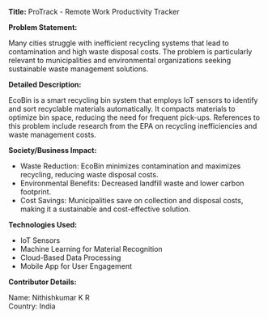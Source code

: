 **Title:** ProTrack - Remote Work Productivity Tracker

**Problem Statement:**

Many cities struggle with inefficient recycling systems that lead to contamination and high waste disposal costs. The problem is particularly relevant to municipalities and environmental organizations seeking sustainable waste management solutions.

**Detailed Description:**

EcoBin is a smart recycling bin system that employs IoT sensors to identify and sort recyclable materials automatically. It compacts materials to optimize bin space, reducing the need for frequent pick-ups. References to this problem include research from the EPA on recycling inefficiencies and waste management costs.

**Society/Business Impact:**

- Waste Reduction: EcoBin minimizes contamination and maximizes recycling, reducing waste disposal costs.
- Environmental Benefits: Decreased landfill waste and lower carbon footprint.
- Cost Savings: Municipalities save on collection and disposal costs, making it a sustainable and cost-effective solution.

**Technologies Used:**

- IoT Sensors
- Machine Learning for Material Recognition
- Cloud-Based Data Processing
- Mobile App for User Engagement

**Contributor Details:**

Name: Nithishkumar K R<br>
Country: India

